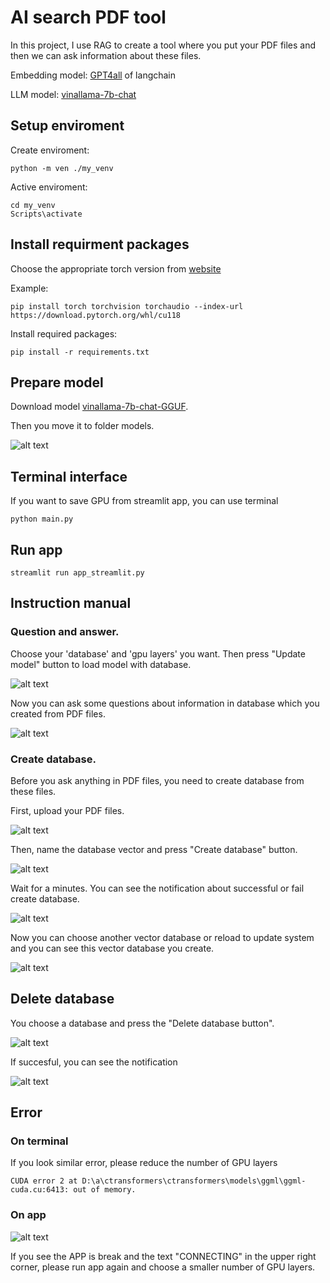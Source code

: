# AI search PDF tool
In this project, I use RAG to create a tool where you put your PDF files and then we can ask information about these files.

Embedding model: [GPT4all](https://api.python.langchain.com/en/latest/embeddings/langchain_community.embeddings.gpt4all.GPT4AllEmbeddings.html) of langchain

LLM model: [vinallama-7b-chat](https://huggingface.co/vilm/vinallama-7b-chat-GGUF)

## Setup enviroment
Create enviroment:
```
python -m ven ./my_venv
```

Active enviroment:
```
cd my_venv
Scripts\activate
```

## Install requirment packages
Choose the appropriate torch version from [website](https://pytorch.org/)

Example:
```
pip install torch torchvision torchaudio --index-url https://download.pytorch.org/whl/cu118
```
Install required packages:
```
pip install -r requirements.txt
````

## Prepare model
Download model [vinallama-7b-chat-GGUF](https://huggingface.co/vilm/vinallama-7b-chat-GGUF/resolve/main/vinallama-7b-chat_q5_0.gguf?download=true).

Then you move it to folder models.

![alt text](./images/image.png)

## Terminal interface
If you want to save GPU from streamlit app, you can use terminal
```
python main.py
```

## Run app
```
streamlit run app_streamlit.py
```

## Instruction manual
### Question and answer.
Choose your 'database' and 'gpu layers' you want. Then press "Update model" button to load model with database.

![alt text](./images/image-1.png)

Now you can ask some questions about information in database which you created from PDF files.

![alt text](./images/image-2.png)

### Create database.
Before you ask anything in PDF files, you need to create database from these files.

First, upload your PDF files.

![alt text](./images/image-3.png)

Then, name the database vector and press "Create database" button.

![alt text](./images/image-4.png)

Wait for a minutes. You can see the notification about successful or fail create database.

![alt text](./images/image-6.png)

Now you can choose another vector database or reload to update system and you can see this vector database you create.

![alt text](./images/image-7.png)

## Delete database
You choose a database and press the "Delete database button".

![alt text](./images/image-8.png)

If succesful, you can see the notification

![alt text](./images/image-9.png)

## Error
### On terminal
If you look similar error, please reduce the number of GPU layers
```
CUDA error 2 at D:\a\ctransformers\ctransformers\models\ggml\ggml-cuda.cu:6413: out of memory.
```
### On app

![alt text](./images/image-5.png)

If you see the APP is break and the text "CONNECTING" in the upper right corner, please run app again and choose a smaller number  of GPU layers.
